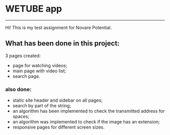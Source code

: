 # WETUBE app

---

Hi! This is my test assignment for Novare Potential.

## What has been done in this project:

3 pages created:

- page for watching videos;
- main page with video list;
- search page.

### also done:

- static site header and sidebar on all pages;
- search by part of the string;
- an algorithm has been implemented to check the transmitted address for spaces;
- an algorithm was implemented to check if the image has an extension;
- responsive pages for different screen sizes.


